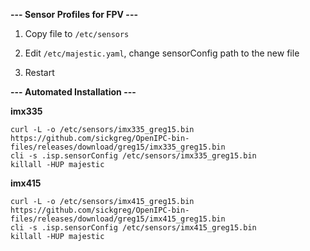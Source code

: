 **--- Sensor Profiles for FPV ---**


1.  Copy file to `/etc/sensors`
  
3.  Edit `/etc/majestic.yaml`, change sensorConfig path to the new file
  
5.  Restart


**--- Automated Installation ---**

**imx335**
```
curl -L -o /etc/sensors/imx335_greg15.bin https://github.com/sickgreg/OpenIPC-bin-files/releases/download/greg15/imx335_greg15.bin
cli -s .isp.sensorConfig /etc/sensors/imx335_greg15.bin
killall -HUP majestic
```

**imx415**
```
curl -L -o /etc/sensors/imx415_greg15.bin https://github.com/sickgreg/OpenIPC-bin-files/releases/download/greg15/imx415_greg15.bin
cli -s .isp.sensorConfig /etc/sensors/imx415_greg15.bin
killall -HUP majestic
```
